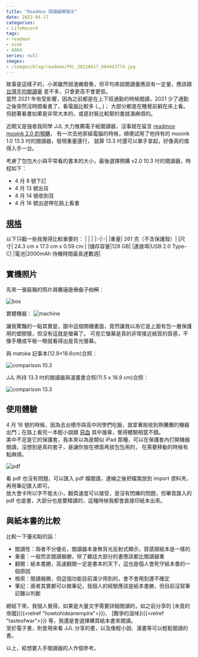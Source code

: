 ```yaml
---
title: "Readmoo 閱讀器開箱文"
date: 2022-04-17
categories:
- LifeRecord
tags:
- readmoo
- eink
- 8069
series: null
images:
- /images/blog/readmoo/PXL_20220417_064443774.jpg
---
```


故事是這樣子的，小弟雖然弱渣嫩廢魯，但平均來說閱讀量應該有一定量，應該跟 [台灣平均閱讀量](https://vision.udn.com/vision/story/12844/3693732)
差不多，只會更高不會更低。  
當然 2021 年有受影響，因為之前都是在上下班通勤的時候閱讀，2021 少了通勤之後突然沒時間看書了，看電腦比較多 (._.)；
大部分都是在睡覺前躺在床上看。但趟著看書如果是非常大本的，或是封裝比較緊的書就滿麻煩的。
<!--more-->

近期又是強者我同學 JJL 大力推薦電子紙閱讀器，沒事就在留言 [readmoo mooink 2.0 的預購]( https://readmoo.com/campaign/2022/3/10.3mooinkpro2/index)， 
有一次去他家組電腦的時候，順便試用了他持有的 mooink 1.0 13.3 吋的閱讀器，發現重量還行， 
就算 13.3 吋還可以單手拿起，好像真的值得入手一台。

考慮了包包大小與平常看的書本的大小，最後選擇預購 v2.0 10.3 吋的閱讀器，時程如下：
* 4 月 8 號下訂
* 4 月 13 號出貨
* 4 月 14 號收到貨
* 4 月 16 號出遊帶在路上看書

## [規格](https://readmoo.com/mooink-series/mooink-pro2-spec)

以下只截一些我覺得比較重要的：
| | |
|:-|:-|
|重量| 261 克（不含保護殼）|
|尺寸| 24.3 cm x 17.3 cm x 0.59 cm |
|儲存容量|128 GB|
|連接埠|USB 2.0 Type-C|
|電池|2000mAh 待機時間最長達數週|

## 實機照片

先來一張裝箱的照片~~其實這是空盒子拍照~~：

![box](/images/blog/readmoo/PXL_20220416_051650409.jpg)

實體機器：
![machine](/images/blog/readmoo/PXL_20220417_064443774.jpg)

讓我驚豔的一點其實是，圖中這個關機畫面，竟然讓我以為它是上面有包一層保護用的塑膠膜，但沒有這就是螢幕了。
可見它螢幕是真的非常接近紙質的質感，不像手機或平板一眼就看得出是背光螢幕。

與 matoka 記事本(12.8×18.6cm)合照：

![comparison 10.3](/images/blog/readmoo/comparison103.jpg)

JJL 所持 13.3 吋的閱讀器與漫畫書合照(11.5 x 18.9 cm)合照：

![comparison 13.3](/images/blog/readmoo/comparison133.jpg)

## 使用體驗

4 月 16 號的時候，因為去台積市與高中同學們吃飯，就拿著剛收到熱騰騰的機器出門；在路上看完一本輕小說跟
[惡血](https://www.books.com.tw/products/0010798911) 其中幾章，覺得體驗相當不錯。  
美中不足是它的保護套，我本來以為是類似 iPad 那種，可以在保護套內打開機器閱讀，沒想到是真的套子，是讓你放在裡面再放包包用的，
在需要移動的時候有點麻煩。  

![pdf](/images/blog/readmoo/PXL_20220419_161131072.jpg)

看 pdf 也沒有問題，可以匯入 pdf 檔閱讀，連線之後把檔案放到 import 資料夾，再用筆記匯入即可。  
放大會卡所以字不能太小，翻頁速度可以接受，是沒有閃爍的問題，但畢竟匯入的 pdf 也是書，大部分也是要精讀的，這種時候我都會直接印紙本出來。

## 與紙本書的比較

比較一下優劣點的話：
* 閱讀性：兩者不分優劣，閱讀器本身無背光反射式顯示，質感跟紙本是一樣的
* 重量：一般而言閱讀器勝，除了雜誌大部分的書應該都比閱讀器重
* 翻閱：紙本書勝，高速翻閱一定是書本的天下，這也是個人會死守紙本書的一個原因
* 檢索：閱讀器勝，但這個功能目前滿少用到的，會不會用到還不確定
* 筆記：兩者其實都可以做筆記，我個人的經驗應該是紙本書勝，但目前沒寫筆記難以判斷

總結下來，我個人覺得，如果是大量文字需要詳細閱讀的，如之前分享的 [未竟的帝國]({{<relref "howtohideanempire">}})、
[戰爭的滋味]({{<relref "tasteofwar">}}) 等，我還是會選擇購買紙本書來閱讀。  
至於電子書，則會用來看 JJL 分享的書，以及像輕小說、漫畫等可以輕鬆閱讀的書。

以上，給想要入手閱讀器的人作個參考。
